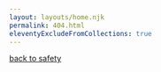 ```yaml
---
layout: layouts/home.njk
permalink: 404.html
eleventyExcludeFromCollections: true
---
```


<a href="{{ '/' | url }}">back to safety</a>
